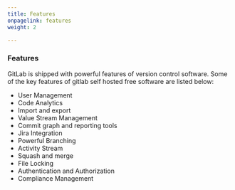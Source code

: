```yaml
---
title: Features
onpagelink: features
weight: 2

---
```


### Features

GitLab is shipped with powerful features of version control software. Some of the key features of gitlab self hosted free software are listed below:

- User Management
- Code Analytics
- Import and export
- Value Stream Management
- Commit graph and reporting tools
- Jira Integration
- Powerful Branching
- Activity Stream
- Squash and merge
- File Locking
- Authentication and Authorization
- Compliance Management
 